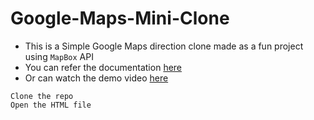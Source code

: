 # Google-Maps-Mini-Clone
- This is a Simple Google Maps direction clone made as a fun project using `MapBox` API
- You can refer the documentation [here](https://docs.mapbox.com/mapbox-gl-js/api/)
- Or can watch the demo video [here](https://www.youtube.com/watch?v=OySigNMXOZU&t=121s)
```
Clone the repo
Open the HTML file
```
